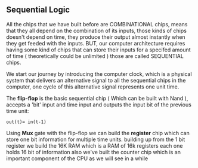 ## Sequential Logic 
All the chips that we have built before are COMBINATIONAL chips, means that they all depend on the combination of its inputs, those kinds of chips doesn't depend on time, they produce their output almost instantly when they get feeded with the inputs.
BUT, our computer architecture requires having some kind of chips that can store their inputs for a specifed amount of time ( theoretically could be unlimited )  those are called SEQUENTIAL chips. 

We start our journey by introducing the computer clock, which is a physical system that delivers an alternative signal to all the sequential chips in the computer, one cycle of this alternative signal represents one unit time. 

The **flip-flop** is the basic sequential chip ( Which can be built with Nand ), accepts a 'bit' input and time input and outputs the input bit of the previous time unit: 
```
out(t)= in(t-1)
```

Using **Mux** gate with the flip-flop we can build the **register** chip which can store one bit information for multiple time units.
building up from the 1 bit register we build the 16K RAM which is a RAM of 16k registers each one holds 16 bit of information
also we've built the counter chip which is an important component of the CPU as we will see in a while 
